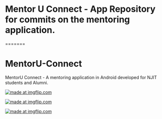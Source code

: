 # Mentor U Connect - App Repository for commits on the mentoring application.
=======
# MentorU-Connect
MentorU Connect - A mentoring application in Android developed for NJIT students and Alumni. 

<a href="https://imgflip.com/gif/357tej"><img src="https://i.imgflip.com/357tej.gif" title="made at imgflip.com"/></a>

<a href="https://imgflip.com/gif/357pyw"><img src="https://i.imgflip.com/357pyw.gif" title="made at imgflip.com"/></a>

<a href="https://imgflip.com/gif/357qp9"><img src="https://i.imgflip.com/357qp9.gif" title="made at imgflip.com"/></a>
